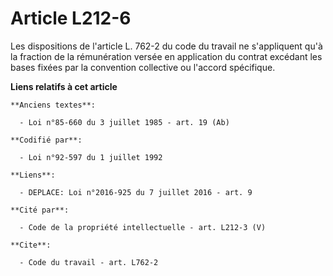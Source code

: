 # Article L212-6

Les dispositions de l'article L. 762-2 du code du travail ne s'appliquent qu'à la fraction de la rémunération versée en
application du contrat excédant les bases fixées par la convention collective ou l'accord spécifique.

**Liens relatifs à cet article**

	**Anciens textes**:

	  - Loi n°85-660 du 3 juillet 1985 - art. 19 (Ab)

	**Codifié par**:

	  - Loi n°92-597 du 1 juillet 1992

	**Liens**:

	  - DEPLACE: Loi n°2016-925 du 7 juillet 2016 - art. 9

	**Cité par**:

	  - Code de la propriété intellectuelle - art. L212-3 (V)

	**Cite**:

	  - Code du travail - art. L762-2
